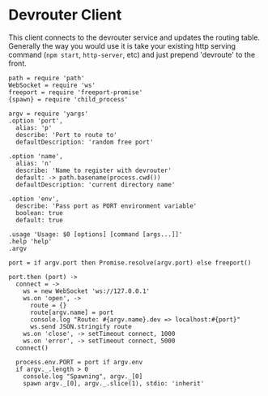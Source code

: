 Devrouter Client
================

This client connects to the devrouter service and updates the routing table.
Generally the way you would use it is take your existing http serving command
(`npm start`, `http-server`, etc) and just prepend 'devroute' to the front.

    path = require 'path'
    WebSocket = require 'ws'
    freeport = require 'freeport-promise'
    {spawn} = require 'child_process'

    argv = require 'yargs'
    .option 'port',
      alias: 'p'
      describe: 'Port to route to'
      defaultDescription: 'random free port'

    .option 'name',
      alias: 'n'
      describe: 'Name to register with devrouter'
      default: -> path.basename(process.cwd())
      defaultDescription: 'current directory name'

    .option 'env',
      describe: 'Pass port as PORT environment variable'
      boolean: true
      default: true

    .usage 'Usage: $0 [options] [command [args...]]'
    .help 'help'
    .argv

    port = if argv.port then Promise.resolve(argv.port) else freeport()

    port.then (port) ->
      connect = ->
        ws = new WebSocket 'ws://127.0.0.1'
        ws.on 'open', ->
          route = {}
          route[argv.name] = port
          console.log "Route: #{argv.name}.dev => localhost:#{port}"
          ws.send JSON.stringify route
        ws.on 'close', -> setTimeout connect, 1000
        ws.on 'error', -> setTimeout connect, 5000
      connect()

      process.env.PORT = port if argv.env
      if argv._.length > 0
        console.log "Spawning", argv._[0]
        spawn argv._[0], argv._.slice(1), stdio: 'inherit'
